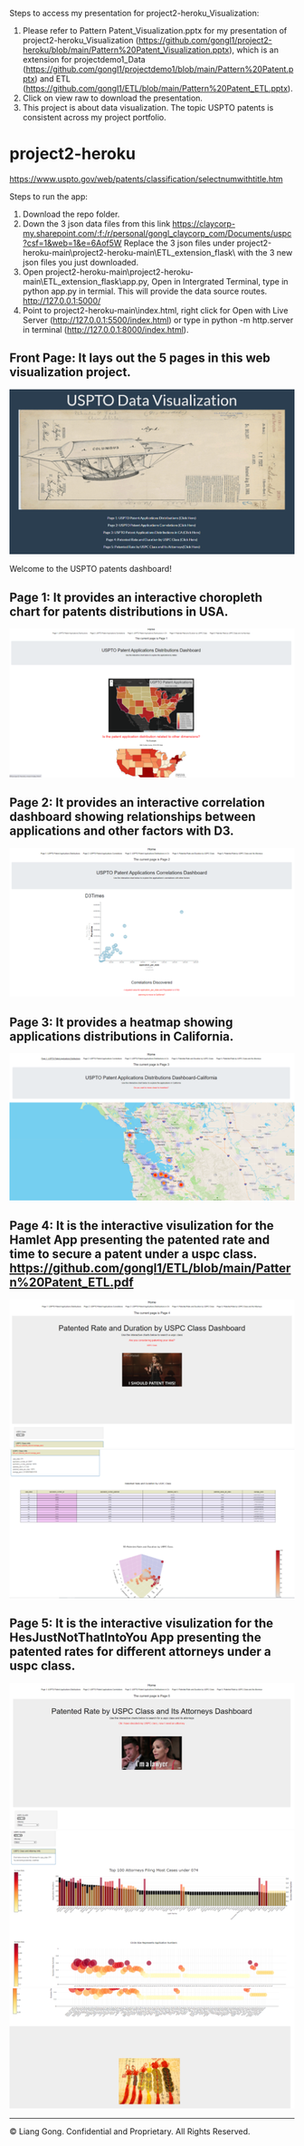 Steps to access my presentation for project2-heroku_Visualization:

1. Please refer to Pattern Patent_Visualization.pptx for my presentation of project2-heroku_Visualization (https://github.com/gongl1/project2-heroku/blob/main/Pattern%20Patent_Visualization.pptx), which is an extension for projectdemo1_Data (https://github.com/gongl1/projectdemo1/blob/main/Pattern%20Patent.pptx) and ETL (https://github.com/gongl1/ETL/blob/main/Pattern%20Patent_ETL.pptx).
2. Click on view raw to download the presentation.
3. This project is about data visualization. The topic USPTO patents is consistent across my project portfolio.


# project2-heroku

https://www.uspto.gov/web/patents/classification/selectnumwithtitle.htm

Steps to run the app:
1. Download the repo folder. 
2. Down the 3 json data files from this link https://claycorp-my.sharepoint.com/:f:/r/personal/gongl_claycorp_com/Documents/uspc?csf=1&web=1&e=6Aof5W Replace the 3 json files under project2-heroku-main\project2-heroku-main\ETL_extension_flask\ with the 3 new json files you just downloaded.
3. Open project2-heroku-main\project2-heroku-main\ETL_extension_flask\app.py, Open in Intergrated Terminal, type in python app.py in termial. This will provide the data source routes. http://127.0.0.1:5000/
4. Point to project2-heroku-main\index.html, right click for Open with Live Server (http://127.0.0.1:5500/index.html) or type in python -m http.server in terminal (http://127.0.0.1:8000/index.html). 



## Front Page: It lays out the 5 pages in this web visualization project. 

![1-Logo](Images/FrontPage.PNG)

Welcome to the USPTO patents dashboard!



## Page 1: It provides an interactive choropleth chart for patents distributions in USA. 

![1-Logo](Images/Page1.PNG)

## Page 2: It provides an interactive correlation dashboard showing relationships between applications and other factors with D3. 

![1-Logo](Images/Page2.PNG)

## Page 3: It provides a heatmap showing applications distributions in California. 

![1-Logo](Images/Page3.PNG)

## Page 4: It is the interactive visulization for the Hamlet App presenting the patented rate and time to secure a patent under a uspc class. https://github.com/gongl1/ETL/blob/main/Pattern%20Patent_ETL.pdf

![1-Logo](Images/Page4_1.PNG)
![1-Logo](Images/Page4_2.PNG)

## Page 5: It is the interactive visulization for the HesJustNotThatIntoYou App presenting the patented rates for different attorneys under a uspc class. 

![1-Logo](Images/Page5_1.PNG)
![1-Logo](Images/Page5_2.PNG)
![1-Logo](Images/Page5_3.PNG)

- - -

© Liang Gong. Confidential and Proprietary. All Rights Reserved.
